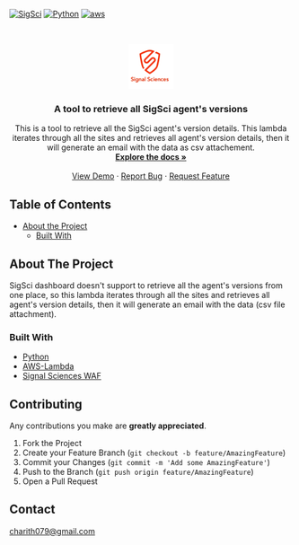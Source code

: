 
<!-- PROJECT SHIELDS -->

[![SigSci][app-shield]][app-shield-url]
[![Python][lan-shield]][lan-url]
[![aws][aws-shield]][aws-url]



<!-- PROJECT LOGO -->
<br />
<p align="center">
  <a href="#">
    <img src="images/sigsci.png" alt="Logo" width="80" height="80">
  </a>

  <h3 align="center">A tool to retrieve all SigSci agent's versions</h3>

  <p align="center">
      This is a tool to retrieve all the SigSci agent's version details. This lambda iterates through all the sites and retrieves all agent's version details, then it will generate an email with the data as csv attachement.
    <br />
    <a href="#"><strong>Explore the docs »</strong></a>
    <br />
    <br />
    <a href="#">View Demo</a>
    ·
    <a href="#">Report Bug</a>
    ·
    <a href="#">Request Feature</a>
  </p>
</p>



<!-- TABLE OF CONTENTS -->
## Table of Contents

* [About the Project](#about-the-project)
  * [Built With](#built-with)


<!-- ABOUT THE PROJECT -->
## About The Project

SigSci dashboard doesn't support to retrieve all the agent's versions from one place, so this lambda iterates through all the sites and retrieves all agent's version details, then it will generate an email with the data (csv file attachment).

### Built With
* [Python](#)
* [AWS-Lambda](#)
* [Signal Sciences WAF](https://dashboard.signalsciences.net)


<!-- CONTRIBUTING -->
## Contributing
Any contributions you make are **greatly appreciated**.

1. Fork the Project
2. Create your Feature Branch (`git checkout -b feature/AmazingFeature`)
3. Commit your Changes (`git commit -m 'Add some AmazingFeature'`)
4. Push to the Branch (`git push origin feature/AmazingFeature`)
5. Open a Pull Request


<!-- CONTACT -->
## Contact

charith079@gmail.com


<!-- MARKDOWN LINKS & IMAGES -->
<!-- https://www.markdownguide.org/basic-syntax/#reference-style-links -->
[app-shield]: https://img.shields.io/badge/SigSci-WAF-red
[app-shield-url]: https://dashboard.signalsciences.net
[lan-shield]: https://img.shields.io/badge/Python-2.7-brightgreen
[lan-url]: #
[aws-shield]: https://img.shields.io/badge/AWS-Lambda-yellow
[aws-url]: #


